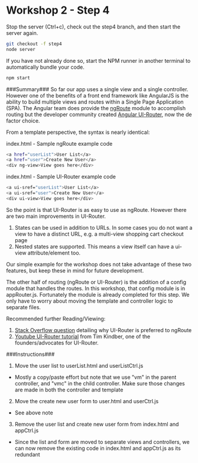 # Workshop 2 - Step 4

Stop the server (Ctrl+c), check out the step4 branch, and then start the server again.

```bash
git checkout -f step4
node server
```

If you have not already done so, start the NPM runner in another terminal to automatically bundle your code.
```bash
npm start
```

###Summary###
So far our app uses a single view and a single controller. However one of the benefits of a front end framework like AngularJS is the ability to build multiple views and routes within a Single Page Application (SPA). The Angular team does provide the [ngRoute](https://docs.angularjs.org/api/ngRoute) module to accomplish routing but the developer community created [Angular UI-Router](https://github.com/angular-ui/ui-router), now the de factor choice.

From a template perspective, the syntax is nearly identical:

index.html - Sample ngRoute example code
```bash
<a href="userList">User List</a>
<a href="user">Create New User</a>
<div ng-view>View goes here</div>
```

index.html - Sample UI-Router example code
```bash
<a ui-sref="userList">User List</a>
<a ui-sref="user">Create New User</a>
<div ui-view>View goes here</div>
```

So the point is that UI-Router is as easy to use as ngRoute. However there are two main improvements in UI-Router.
1. States can be used in addition to URLs. In some cases you do not want a view to have a distinct URL, e.g. a multi-view shopping cart checkout page
2. Nested states are supported. This means a view itself can have a ui-view attribute/element too.

Our simple example for the workshop does not take advantage of these two features, but keep these in mind for future development.

The other half of routing (ngRoute or UI-Router) is the addition of a config module that handles the routes. In this workshop, that config module is in appRouter.js. Fortunately the module is already completed for this step. We only have to worry about moving the template and controller logic to separate files.

Recommended further Reading/Viewing:
1. [Stack Overflow question](http://stackoverflow.com/questions/21023763/angularjs-difference-between-angular-route-and-angular-ui-router) detailing why UI-Router is preferred to ngRoute
2. [Youtube UI-Router tutorial](https://www.youtube.com/watch?v=dqJRoh8MnBo) from Tim Kindber, one of the founders/advocates for UI-Router.

###Instructions###
1. Move the user list to userList.html and userListCtrl.js
 * Mostly a copy/paste effort but note that we use "vm" in the parent controller, and "vmc" in the child controller. Make sure those changes are made in both the controller and template
2. Move the create new user form to user.html and userCtrl.js
 * See above note
3. Remove the user list and create new user form from index.html and appCtrl.js
 * Since the list and form are moved to separate views and controllers, we can now remove the existing code in index.html and appCtrl.js as its redundant
